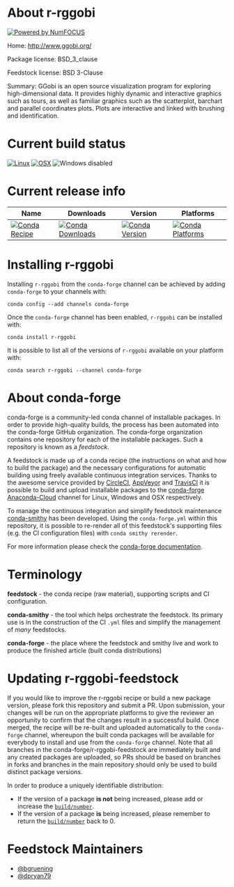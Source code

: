 About r-rggobi
==============

[![Powered by NumFOCUS](https://img.shields.io/badge/powered%20by-NumFOCUS-orange.svg?style=flat&colorA=E1523D&colorB=007D8A)](http://numfocus.org)

Home: http://www.ggobi.org/

Package license: BSD_3_clause

Feedstock license: BSD 3-Clause

Summary: GGobi is an open source visualization program for exploring high-dimensional data. It provides highly dynamic and interactive graphics such as tours, as well as familiar graphics such as the scatterplot, barchart and parallel coordinates plots. Plots are interactive and linked with brushing and identification.



Current build status
====================

[![Linux](https://img.shields.io/circleci/project/github/conda-forge/r-rggobi-feedstock/master.svg?label=Linux)](https://circleci.com/gh/conda-forge/r-rggobi-feedstock)
[![OSX](https://img.shields.io/travis/conda-forge/r-rggobi-feedstock/master.svg?label=macOS)](https://travis-ci.org/conda-forge/r-rggobi-feedstock)
![Windows disabled](https://img.shields.io/badge/Windows-disabled-lightgrey.svg)

Current release info
====================

| Name | Downloads | Version | Platforms |
| --- | --- | --- | --- |
| [![Conda Recipe](https://img.shields.io/badge/recipe-r--rggobi-green.svg)](https://anaconda.org/conda-forge/r-rggobi) | [![Conda Downloads](https://img.shields.io/conda/dn/conda-forge/r-rggobi.svg)](https://anaconda.org/conda-forge/r-rggobi) | [![Conda Version](https://img.shields.io/conda/vn/conda-forge/r-rggobi.svg)](https://anaconda.org/conda-forge/r-rggobi) | [![Conda Platforms](https://img.shields.io/conda/pn/conda-forge/r-rggobi.svg)](https://anaconda.org/conda-forge/r-rggobi) |

Installing r-rggobi
===================

Installing `r-rggobi` from the `conda-forge` channel can be achieved by adding `conda-forge` to your channels with:

```
conda config --add channels conda-forge
```

Once the `conda-forge` channel has been enabled, `r-rggobi` can be installed with:

```
conda install r-rggobi
```

It is possible to list all of the versions of `r-rggobi` available on your platform with:

```
conda search r-rggobi --channel conda-forge
```


About conda-forge
=================

conda-forge is a community-led conda channel of installable packages.
In order to provide high-quality builds, the process has been automated into the
conda-forge GitHub organization. The conda-forge organization contains one repository
for each of the installable packages. Such a repository is known as a *feedstock*.

A feedstock is made up of a conda recipe (the instructions on what and how to build
the package) and the necessary configurations for automatic building using freely
available continuous integration services. Thanks to the awesome service provided by
[CircleCI](https://circleci.com/), [AppVeyor](https://www.appveyor.com/)
and [TravisCI](https://travis-ci.org/) it is possible to build and upload installable
packages to the [conda-forge](https://anaconda.org/conda-forge)
[Anaconda-Cloud](https://anaconda.org/) channel for Linux, Windows and OSX respectively.

To manage the continuous integration and simplify feedstock maintenance
[conda-smithy](https://github.com/conda-forge/conda-smithy) has been developed.
Using the ``conda-forge.yml`` within this repository, it is possible to re-render all of
this feedstock's supporting files (e.g. the CI configuration files) with ``conda smithy rerender``.

For more information please check the [conda-forge documentation](https://conda-forge.org/docs/).

Terminology
===========

**feedstock** - the conda recipe (raw material), supporting scripts and CI configuration.

**conda-smithy** - the tool which helps orchestrate the feedstock.
                   Its primary use is in the construction of the CI ``.yml`` files
                   and simplify the management of *many* feedstocks.

**conda-forge** - the place where the feedstock and smithy live and work to
                  produce the finished article (built conda distributions)


Updating r-rggobi-feedstock
===========================

If you would like to improve the r-rggobi recipe or build a new
package version, please fork this repository and submit a PR. Upon submission,
your changes will be run on the appropriate platforms to give the reviewer an
opportunity to confirm that the changes result in a successful build. Once
merged, the recipe will be re-built and uploaded automatically to the
`conda-forge` channel, whereupon the built conda packages will be available for
everybody to install and use from the `conda-forge` channel.
Note that all branches in the conda-forge/r-rggobi-feedstock are
immediately built and any created packages are uploaded, so PRs should be based
on branches in forks and branches in the main repository should only be used to
build distinct package versions.

In order to produce a uniquely identifiable distribution:
 * If the version of a package **is not** being increased, please add or increase
   the [``build/number``](https://conda.io/docs/user-guide/tasks/build-packages/define-metadata.html#build-number-and-string).
 * If the version of a package **is** being increased, please remember to return
   the [``build/number``](https://conda.io/docs/user-guide/tasks/build-packages/define-metadata.html#build-number-and-string)
   back to 0.

Feedstock Maintainers
=====================

* [@bgruening](https://github.com/bgruening/)
* [@dpryan79](https://github.com/dpryan79/)

